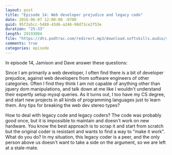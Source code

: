 ```yaml
---
layout: post
title: "Episode 14: Web developer prejudice and legacy code"
date: 2016-06-07 12:00:00 -0700
guid: 95f2a5cc-5488-43d6-a246-98d71ce2f53e
duration: "25:33"
length: 29193984
file: "https://dts.podtrac.com/redirect.mp3/download.softskills.audio/sse-014.mp3"
comments: true
categories: episode
---
```






In episode 14, Jamison and  Dave answer these questions:

Since I am primarily a web developer, I often find there is a bit of developer prejudice, against web developers from software engineers of other categories. Often I find they think I am not capable of anything other than jquery dom manipulations, and talk down at me like I wouldn't understand their expertly setup mysql queries. As it turns out, I too have my CS degree, and start new projects in all kinds of programming languages just to learn them. Any tips for breaking the web dev stereo types?

How to deal with legacy code and legacy coders?  The code was probably good once, but it is impossible to maintain and doesn't work on new hardware.  You know the best approach is to scrap it and start from scratch but the original coder is resistant and wants to find a way to "make it work".  What do you do? In my situation, this legacy coder is a peer, and the only person above us doesn't want to take a side on the argument, so we are left at a stale-mate.



